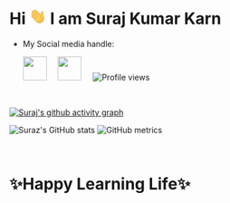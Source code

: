  # Hi <img src="https://raw.githubusercontent.com/ABSphreak/ABSphreak/master/gifs/Hi.gif" width="30px"> I am Suraj Kumar Karn
- My Social media handle:

    <a href="https://www.facebook.com/imsurazkarn/"><img src="https://image.flaticon.com/icons/png/512/124/124010.png" width="42" height="42"></a>
&nbsp;&nbsp;&nbsp;
<a href="https://twitter.com/suraz_devlover"><img src="https://image.flaticon.com/icons/png/512/124/124021.png" width="42" height="42"></a>
&nbsp;&nbsp;&nbsp;
    ![Profile views](https://gpvc.arturio.dev/surazkarn)
<p><br/></p>

[![Suraj's github activity graph](https://activity-graph.herokuapp.com/graph?username=surazkarn&theme=github-light&area=true&hide_border=true)](https://github.com/surazkarn/github-readme-activity-graph)

![Suraz's GitHub stats](https://github-readme-stats.vercel.app/api?username=surazkarn&show_icons=true&theme=github-light&area=true&hide_border=true)
![GitHub metrics](https://metrics.lecoq.io/surazkarn)  
<p><br/></p>
  
 # ✨Happy Learning Life✨


<!---
surazkarn/surazkarn is a ✨ special ✨ repository because its `README.md` (this file) appears on your GitHub profile.
You can click the Preview link to take a look at your changes.

[![Top Langs](https://github-readme-stats.vercel.app/api/top-langs/?username=surazkarn&theme=github-light&area=true&hide_border=true)](https://github.com/surazkarn/github-readme-stats)[<img align="left" src="https://github-readme-streak-stats.herokuapp.com/?user=surazkarn&theme=github-light&area=true&hide_border=true">](https://github.com/DenverCoder1/github-readme-streak-stats)


[<img align="left" src="https://github-readme-streak-stats.herokuapp.com/?user=surazkarn&theme=github-light&area=true&hide_border=true">](https://github.com/DenverCoder1/github-readme-streak-stats)

![Suraz's GitHub stats](https://github-readme-stats.vercel.app/api?username=surazkarn&show_icons=true&theme=github-light&area=true&hide_border=true)

[![Top Langs](https://github-readme-stats.vercel.app/api/top-langs/?username=surazkarn&layout=compact)](https://github.com/surazkarn/github-readme-stats)
<h3 align="left">My Loved Languages</h3>

<a href="https://app.daily.dev/suraz_devlover"><img src="https://api.daily.dev/devcards/1ee2bf8a6e3e4d06a9b93c68f951e3bc.png?r=anf" width="400" alt="Suraj Kumar Karn's Dev Card"/></a>!

 <p align="left"><a href="https://www.cprogramming.com/" target="_blank"> <img src="https://raw.githubusercontent.com/devicons/devicon/master/icons/c/c-original.svg" alt="c" width="40" height="40"/> </a> <a href="https://www.w3schools.com/cpp/" target="_blank"> <img src="https://raw.githubusercontent.com/devicons/devicon/master/icons/cplusplus/cplusplus-original.svg" alt="cplusplus" width="40" height="40"/> </a><p></p>

--->
